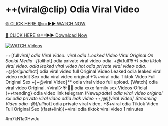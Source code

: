 # ++(viral@clip) Odia Viral Video


[🌐 CLICK HERE 🟢==►► WATCH NOW](https://gitload.pages.dev/)

[🔴 CLICK HERE 🌐==►► Download Now](https://gitload.pages.dev/)

[![WATCH Videos](https://i.imgur.com/dJHk4Zq.gif)](https://gitload.pages.dev/)



























++[full*viral] odia Viral Video.
viral odia L.eaked Video Viral Original On Social Media
-[full*hot] odia private viral video odia.
+@(full*18+) odia tiktok viral video.  odia leaked viral video
hot odia private viral video odia. +@[original*hot] odia viral video full Original Video Leaked odia leaked viral video reddit Sex odia viral video original +%+viral odia Tiktok Video Full Original Sex
+)+@viral Video]** odia viral video full upload.
{Watch} odia viral video Original. ️√viral▷☀️👄💥 odia xxxx family sex Videos Oficial {++trending} odia video link telegram (New*update) odia viral video original xxl odia private viral video odia leak video ++)@)[viral Video] Streaming Video odia
-@[full*hot] odia private viral video. +$+viral odia Tiktok Video Full Original Sex ((fast+link))+viral odia tiktok viral video 1 minutes


#m7kN1a0HwJu
